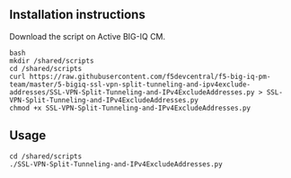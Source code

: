 Installation instructions
-------------------------

Download the script on Active BIG-IQ CM.

```
bash
mkdir /shared/scripts
cd /shared/scripts
curl https://raw.githubusercontent.com/f5devcentral/f5-big-iq-pm-team/master/5-bigiq-ssl-vpn-split-tunneling-and-ipv4exclude-addresses/SSL-VPN-Split-Tunneling-and-IPv4ExcludeAddresses.py > SSL-VPN-Split-Tunneling-and-IPv4ExcludeAddresses.py
chmod +x SSL-VPN-Split-Tunneling-and-IPv4ExcludeAddresses.py
```

Usage
-----

```
cd /shared/scripts
./SSL-VPN-Split-Tunneling-and-IPv4ExcludeAddresses.py
```
